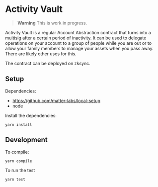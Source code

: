 # Activity Vault

> **Warning**
> This is work in progress.

Activity Vault is a regular Account Abstraction contract that turns into a
multisig after a certain period of inactivity. It can be used to delegate
operations on your account to a group of people while you are out or to allow
your family members to manage your assets when you pass away. There are likely
other uses for this.

The contract can be deployed on zksync.

## Setup

Dependencies:

- https://github.com/matter-labs/local-setup
- node

Install the dependencies:

```
yarn install
```

## Development

To compile:

```
yarn compile
```

To run the test

```
yarn test
```
